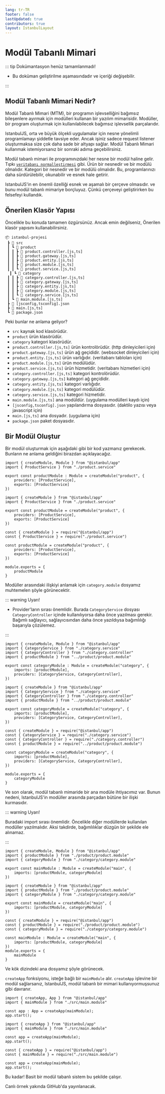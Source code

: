 ```yaml
---
lang: tr-TR
footer: false
lastUpdated: true
contributors: true
layout: IstanbulLayout
---
```


# Modül Tabanlı Mimari

::: tip Dokümantasyon henüz tamamlanmadı!

- Bu doküman geliştirilme aşamasındadır ve içeriği değişebilir.

:::

## Modül Tabanlı Mimari Nedir?

Modül Tabanlı Mimari (MTM), bir programın işlevselliğini bağımsız bileşenlere ayırmak için modülleri kullanan bir yazılım mimarisidir. Modüller, bir program oluşturmak için kullanılabilecek bağımsız işlevsellik parçalarıdır.

<span class="text-primary">IstanbulJS</span>, orta ve büyük ölçekli uygulamalar için nesne yönelimli programlamayı şiddetle tavsiye eder. Ancak işiniz sadece request listener oluşturmaksa size çok daha sade bir altyapı sağlar. Modül Tabanlı Mimari kullanmak istemiyorsanız bir sonraki adıma geçebilirsiniz.

Modül tabanlı mimari ile programınızdaki her nesne bir modül haline gelir. Tıpkı [`veritabanı normalleştirmesi`](https://en.wikipedia.org/wiki/Database_normalization) gibi. Ürün bir nesnedir ve bir modülü olmalıdır. Kategori bir nesnedir ve bir modülü olmalıdır. Bu, programlarınızı daha sürdürülebilir, okunabilir ve esnek hale getirir.

<span class="text-primary">IstanbulJS</span>'in en önemli özelliği esnek ve aşamalı bir çerçeve olmasıdır. ve bunu modül tabanlı mimariye borçluyuz. Çünkü çerçeveyi geliştirirken bu felsefeyi kullandık.

## Önerilen Klasör Yapısı

Öncelikle bu konuda tamamen özgürsünüz. Ancak emin değilseniz, Önerilen klasör yapısını kullanabilirsiniz.

```:satırsız sayılar
📦 istanbul-projesi
 ┣ 📂 src
 ┃ ┗ 📂 product
 ┃ ┃ ┣ 📜 product.controller.[js,ts]
 ┃ ┃ ┣ 📜 product.gateway.[js,ts]
 ┃ ┃ ┣ 📜 product.entity.[js,ts]
 ┃ ┃ ┣ 📜 product.module.[js,ts]
 ┃ ┃ ┗ 📜 product.service.[js,ts]
  ┃ ┗ 📂 category
 ┃ ┃ ┣ 📜 category.controller.[js,ts]
 ┃ ┃ ┣ 📜 category.gateway.[js,ts]
 ┃ ┃ ┣ 📜 category.entity.[js,ts]
 ┃ ┃ ┣ 📜 category.module.[js,ts]
 ┃ ┃ ┗ 📜 category.service.[js,ts]
 ┃ ┗ 📜 main.module.[js,ts]
 ┣ 📜 [jsconfig,tsconfig].json
 ┣ 📜 main.[js,ts]
 ┗ 📜 package.json
```

Peki bunlar ne anlama geliyor?

- `src` kaynak kod klasörüdür.
- `product` ürün klasörüdür.
- `category` kategori klasörüdür.
- `product.controller.[js,ts]` ürün kontrolörüdür. (http dinleyicileri için)
- `product.gateway.[js,ts]` ürün ağ geçididir. (websocket dinleyicileri için)
- `product.entity.[js,ts]` ürün varlığıdır. (veritabanı tabloları için)
- `product.module.[js,ts]` ürün modülüdür.
- `product.service.[js,ts]` ürün hizmetidir. (veritabanı hizmetleri için)
- `category.controller.[js,ts]` kategori kontrolörüdür.
- `category.gateway.[js,ts]` kategori ağ geçididir.
- `category.entity.[js,ts]` kategori varlığıdır.
- `category.module.[js,ts]` kategori modülüdür.
- `category.service.[js,ts]` kategori hizmetidir.
- `main.module.[js,ts]` ana modüldür. (uygulama modülleri kaydı için)
- `[jsconfig,tsconfig].json` yapılandırma dosyasıdır. (daktilo yazısı veya javascript için)
- `main.[js,ts]` ana dosyadır. (uygulama için)
- `package.json` paket dosyasıdır.

## Bir Modül Oluştur

Bir modül oluşturmak için aşağıdaki gibi bir kod yazmanız gerekecek. Bunların ne anlama geldiğini birazdan açıklayacağız.


<CodeGroup>
<CodeGroupItem title="TypeScript" active>

```typescript:
import { createModule, Module } from "@istanbul/app"
import { ProductService } from "./product.service"

export const productModule : Module = createModule("product", {
    providers: [ProductService],
    exports: [ProductService]
})
```

</CodeGroupItem>
<CodeGroupItem title="EcmaScript">

```javascript:
import { createModule } from "@istanbul/app"
import { ProductService } from "./product.service"

export const productModule = createModule("product", {
    providers: [ProductService],
    exports: [ProductService]
})
```

</CodeGroupItem>
<CodeGroupItem title="CommonJS">

```javascript:
const { createModule } = require("@istanbul/app")
const { ProductService } = require("./product.service")

const productModule = createModule("product", {
    providers: [ProductService],
    exports: [ProductService]
})

module.exports = {
    productModule
}
```

</CodeGroupItem>
</CodeGroup>

Modüller arasındaki ilişkiyi anlamak için `category.module` dosyamız muhtemelen şöyle görünecektir.

::: warning Uyarı!

- Provider'ların sırası önemlidir. Burada `CategoryService` dosyası `CategoryController` içinde kullanılıyorsa daha önce yazılması gerekir. Bağımlı sağlayıcı, sağlayıcısından daha önce yazıldıysa bağımlılığı başarıyla çözülemez.

:::


<CodeGroup>
<CodeGroupItem title="TypeScript" active>

```typescript:
import { createModule, Module } from "@istanbul/app"
import { CategoryService } from "./category.service"
import { CategoryController } from "./category.controller"
import { productModule } from "../product/product.module"

export const categoryModule : Module = createModule("category", {
    imports: [productModule],
    providers: [CategoryService, CategoryController],
})
```

</CodeGroupItem>
<CodeGroupItem title="EcmaScript">

```javascript:
import { createModule } from "@istanbul/app"
import { CategoryService } from "./category.service"
import { CategoryController } from "./category.controller"
import { productModule } from "../product/product.module"

export const categoryModule = createModule("category", {
    imports: [productModule],
    providers: [CategoryService, CategoryController],
})
```

</CodeGroupItem>
<CodeGroupItem title="CommonJS">

```javascript:
const { createModule } = require("@istanbul/app")
const { CategoryService } = require("./category.service")
const { CategoryController } = require("./category.controller")
const { productModule } = require("../product/product.module")

const categoryModule = createModule("category", {
    imports: [productModule],
    providers: [CategoryService, CategoryController],
})

module.exports = {
    categoryModule
}
```

</CodeGroupItem>
</CodeGroup>

Ve son olarak, modül tabanlı mimaride bir ana modüle ihtiyacımız var. Bunun nedeni, <span class="text-primary">IstanbulJS</span>'in modüller arasında parçadan bütüne bir ilişki kurmasıdır.

::: warning Uyarı!

Buradaki import sırası önemlidir. Öncelikle diğer modüllerde kullanılan modüller yazılmalıdır. Aksi takdirde, bağımlılıklar düzgün bir şekilde ele alınamaz.

:::


<CodeGroup>
<CodeGroupItem title="TypeScript" active>

```typescript:
import { createModule, Module } from "@istanbul/app"
import { productModule } from "./product/product.module"
import { categoryModule } from "./category/category.module"

export const mainModule : Module = createModule("main", {
    imports: [productModule, categoryModule]
})
```

</CodeGroupItem>
<CodeGroupItem title="EcmaScript">

```javascript:
import { createModule } from "@istanbul/app"
import { productModule } from "./product/product.module"
import { categoryModule } from "./category/category.module"

export const mainModule = createModule("main", {
    imports: [productModule, categoryModule]
})
```

</CodeGroupItem>
<CodeGroupItem title="CommonJS">

```javascript:
const { createModule } = require("@istanbul/app")
const { productModule } = require("./product/product.module")
const { categoryModule } = require("./category/category.module")

const mainModule : Module = createModule("main", {
    imports: [productModule, categoryModule]
})
module.exports = {
    mainModule
}
```

</CodeGroupItem>
</CodeGroup>

Ve kök dizindeki ana dosyamız şöyle görünecek.

`createApp` fonksiyonu, isteğe bağlı bir `mainModule` alır. `createApp` işlevine bir modül sağlarsanız, <span class="text-primary">IstanbulJS</span>, modül tabanlı bir mimari kullanıyormuşsunuz gibi davranır.


<CodeGroup>
<CodeGroupItem title="TypeScript" active>

```typescript:
import { createApp, App } from "@istanbul/app"
import { mainModule } from "./src/main.module"

const app : App = createApp(mainModule);
app.start();
```

</CodeGroupItem>
<CodeGroupItem title="EcmaScript">

```javascript:
import { createApp } from "@istanbul/app"
import { mainModule } from "./src/main.module"

const app = createApp(mainModule);
app.start();
```

</CodeGroupItem>
<CodeGroupItem title="CommonJS">

```javascript:
const { createApp } = require("@istanbul/app")
const { mainModule } = require("./src/main.module")

const app = createApp(mainModule);
app.start();
```

</CodeGroupItem>
</CodeGroup>

Bu kadar! Basit bir modül tabanlı sistem bu şekilde çalışır.

Canlı örnek yakında GitHub'da yayınlanacak.